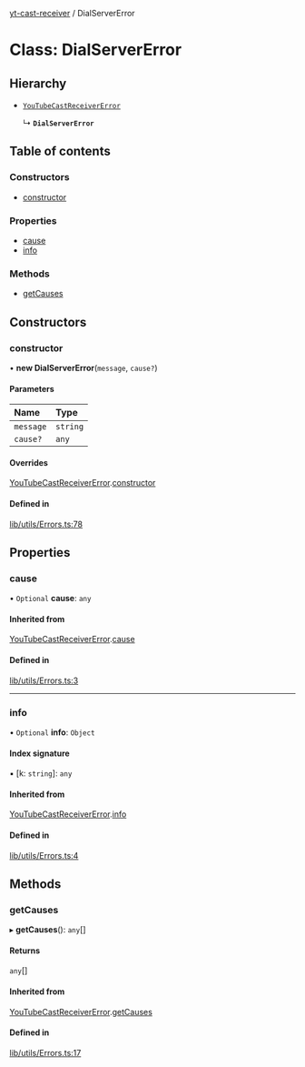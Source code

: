 [yt-cast-receiver](../README.md) / DialServerError

# Class: DialServerError

## Hierarchy

- [`YouTubeCastReceiverError`](YouTubeCastReceiverError.md)

  ↳ **`DialServerError`**

## Table of contents

### Constructors

- [constructor](DialServerError.md#constructor)

### Properties

- [cause](DialServerError.md#cause)
- [info](DialServerError.md#info)

### Methods

- [getCauses](DialServerError.md#getcauses)

## Constructors

### constructor

• **new DialServerError**(`message`, `cause?`)

#### Parameters

| Name | Type |
| :------ | :------ |
| `message` | `string` |
| `cause?` | `any` |

#### Overrides

[YouTubeCastReceiverError](YouTubeCastReceiverError.md).[constructor](YouTubeCastReceiverError.md#constructor)

#### Defined in

[lib/utils/Errors.ts:78](https://github.com/patrickkfkan/yt-cast-receiver/blob/a8d5090/src/lib/utils/Errors.ts#L78)

## Properties

### cause

• `Optional` **cause**: `any`

#### Inherited from

[YouTubeCastReceiverError](YouTubeCastReceiverError.md).[cause](YouTubeCastReceiverError.md#cause)

#### Defined in

[lib/utils/Errors.ts:3](https://github.com/patrickkfkan/yt-cast-receiver/blob/a8d5090/src/lib/utils/Errors.ts#L3)

___

### info

• `Optional` **info**: `Object`

#### Index signature

▪ [k: `string`]: `any`

#### Inherited from

[YouTubeCastReceiverError](YouTubeCastReceiverError.md).[info](YouTubeCastReceiverError.md#info)

#### Defined in

[lib/utils/Errors.ts:4](https://github.com/patrickkfkan/yt-cast-receiver/blob/a8d5090/src/lib/utils/Errors.ts#L4)

## Methods

### getCauses

▸ **getCauses**(): `any`[]

#### Returns

`any`[]

#### Inherited from

[YouTubeCastReceiverError](YouTubeCastReceiverError.md).[getCauses](YouTubeCastReceiverError.md#getcauses)

#### Defined in

[lib/utils/Errors.ts:17](https://github.com/patrickkfkan/yt-cast-receiver/blob/a8d5090/src/lib/utils/Errors.ts#L17)
